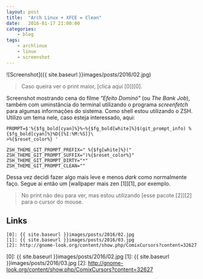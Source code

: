```yaml
---
layout: post
title:	"Arch Linux + XFCE = Clean"
date:	2016-01-17 21:00:00
categories:
    - blog
tags:
    - archlinux
    - linux
    - screenshot
---
```


![Screenshot]({{ site.baseurl }}images/posts/2016/02.jpg)

> Caso queira ver o print maior, [clica aqui \[0\]][0].

Screenshot mostrando cena do filme *"Efeito Dominó"* (ou *The Bank Job*), também com uminstância do terminal utilizando o programa *screenfetch* para algumas informações do sistema. Como shell estou utilizando o ZSH. Utilizo um tema nele, caso esteja interessado, aqui:

```
PROMPT=$'%{$fg_bold[cyan]%}%~%{$fg_bold[white]%}$(git_prompt_info) %{$fg_bold[cyan]%}%D{[%I:%M:%S]}\
>%{$reset_color%} '

ZSH_THEME_GIT_PROMPT_PREFIX=" %{$fg[white]%}("
ZSH_THEME_GIT_PROMPT_SUFFIX=")%{$reset_color%}"
ZSH_THEME_GIT_PROMPT_DIRTY="*"
ZSH_THEME_GIT_PROMPT_CLEAN=""
```

Dessa vez decidi fazer algo mais leve e menos *dark* como normalmente faço. Segue ai então um [wallpaper mais zen \[1\]][1], por exemplo.

> No print não deu para ver, mas estou utilizando [esse pacote \[2\]][2] para o cursor do mouse.

## Links

```
[0]: {{ site.baseurl }}images/posts/2016/02.jpg
[1]: {{ site.baseurl }}images/posts/2016/03.jpg
[2]: http://gnome-look.org/content/show.php/ComixCursors?content=32627
```

[0]: {{ site.baseurl }}images/posts/2016/02.jpg
[1]: {{ site.baseurl }}images/posts/2016/03.jpg
[2]: http://gnome-look.org/content/show.php/ComixCursors?content=32627
